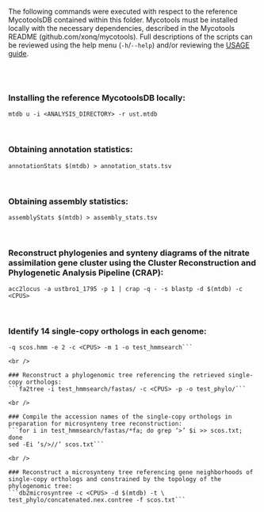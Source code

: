 The following commands were executed with respect to the reference MycotoolsDB
contained within this folder. Mycotools must be installed locally with the necessary 
dependencies, described in the Mycotools README (github.com/xonq/mycotools).
Full descriptions of the scripts can be reviewed using the help menu
(`-h`/`--help`) and/or reviewing the [USAGE
guide](https://github.com/xonq/mycotools/blob/master/USAGE.md).

<br /><br />

### Installing the reference MycotoolsDB locally:
```mtdb u -i <ANALYSIS_DIRECTORY> -r ust.mtdb```

<br />

### Obtaining annotation statistics:
```annotationStats $(mtdb) > annotation_stats.tsv```

<br />

### Obtaining assembly statistics:
```assemblyStats $(mtdb) > assembly_stats.tsv```

<br />

### Reconstruct phylogenies and synteny diagrams of the nitrate assimilation gene cluster using the Cluster Reconstruction and Phylogenetic Analysis Pipeline (CRAP):
```acc2locus -a ustbro1_1795 -p 1 | crap -q - -s blastp -d $(mtdb) -c <CPUS>```

<br />

### Identify 14 single-copy orthologs in each genome:
```db2search -a hmmsearch -d $(mtdb) \
-q scos.hmm -e 2 -c <CPUS> -m 1 -o test_hmmsearch```

<br />

### Reconstruct a phylogenomic tree referencing the retrieved single-copy orthologs:
```fa2tree -i test_hmmsearch/fastas/ -c <CPUS> -p -o test_phylo/```

<br />

### Compile the accession names of the single-copy orthologs in preparation for microsynteny tree reconstruction:
```for i in test_hmmsearch/fastas/*fa; do grep ‘>’ $i >> scos.txt; done
sed -Ei ‘s/>//’ scos.txt```

<br />

### Reconstruct a microsynteny tree referencing gene neighborhoods of single-copy orthologs and constrained by the topology of the phylogenomic tree:
```db2microsyntree -c <CPUS> -d $(mtdb) -t \
test_phylo/concatenated.nex.contree -f scos.txt```
